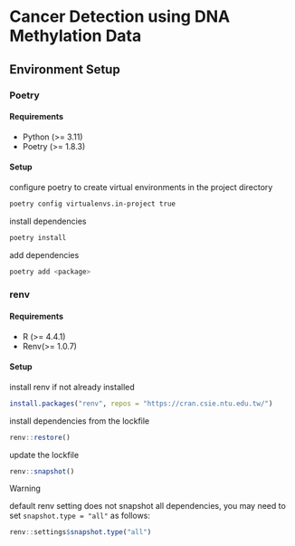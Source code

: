 # Cancer Detection using DNA Methylation Data

## Environment Setup

### Poetry

#### Requirements
- Python (>= 3.11)
- Poetry (>= 1.8.3)

#### Setup
configure poetry to create virtual environments in the project directory

```bash
poetry config virtualenvs.in-project true
```

install dependencies

```bash
poetry install
```

add dependencies

```bash
poetry add <package>
```

### renv

#### Requirements
- R (>= 4.4.1)
- Renv(>= 1.0.7)

#### Setup
install renv if not already installed

```r
install.packages("renv", repos = "https://cran.csie.ntu.edu.tw/")
```

install dependencies from the lockfile

```r
renv::restore()
```

update the lockfile

```r
renv::snapshot()
```

> [!WARNING]  
> default renv setting does not snapshot all dependencies, you may need to set `snapshot.type = "all"` as follows:
> ```r
> renv::settings$snapshot.type("all")
> ```
